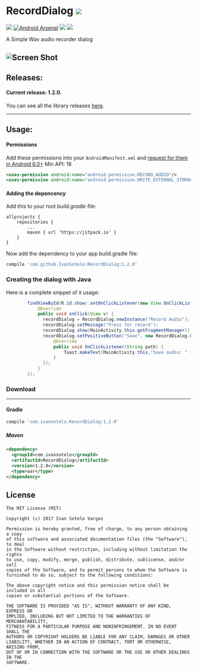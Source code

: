 # RecordDialog <a href="https://github.com/IvanSotelo/RecordDialog#how-to-include"><img src="https://jitpack.io/v/IvanSotelo/RecordDialog.svg"></a>

  <a target="_blank" href="https://android-arsenal.com/api?level=18"><img src="https://img.shields.io/badge/API-18%2B-brightgreen.svg"></a>
[![Android Arsenal](https://img.shields.io/badge/Android%20Arsenal-RecordDialog-brightgreen.svg?style=flat)](https://android-arsenal.com/details/1/6797)
  <a target="_blank" href="https://travis-ci.org/IvanSotelo/RecordDialog"><img src="https://travis-ci.org/IvanSotelo/RecordDialog.svg?branch=master"></a>
  <a target="_blank" href="https://www.paypal.me/IvanSotelo" title="Donate using PayPal"><img src="https://img.shields.io/badge/paypal-donate-brightgreen.svg" /></a>

A Simple Wav audio recorder dialog

![Screen Shot](https://raw.githubusercontent.com/IvanSotelo/RecordDialog/master/20180226_122509.gif)
---

## Releases:

#### Current release: 1.2.0.

You can see all the library releases [here](https://github.com/IvanSotelo/RecordDialog/releases).

---

## Usage:

#### Permissions
Add these permissions into your `AndroidManifest.xml` and [request for them in Android 6.0+](https://developer.android.com/training/permissions/requesting.html) Min API: 18
```xml
<uses-permission android:name="android.permission.RECORD_AUDIO"/>
<uses-permission android:name="android.permission.WRITE_EXTERNAL_STORAGE"/>
```

#### Adding the depencency

Add this to your root *build.gradle* file:

```
allprojects {
    repositories {
        ...
        maven { url 'https://jitpack.io' }
    }
}
```

Now add the dependency to your app build.gradle file:

```groovy
compile 'com.github.IvanSotelo:RecordDialog:1.2.0'
```

### Creating the dialog with Java

Here is a complete snippet of it usage:

```java
        findViewById(R.id.show).setOnClickListener(new View.OnClickListener() {
            @Override
            public void onClick(View v) {
              recordDialog = RecordDialog.newInstance("Record Audio");
              recordDialog.setMessage("Press for record");
              recordDialog.show(MainActivity.this.getFragmentManager(),"TAG");
              recordDialog.setPositiveButton("Save", new RecordDialog.ClickListener() {
                  @Override
                  public void OnClickListener(String path) {
                      Toast.makeText(MainActivity.this,"Save audio: " + path, Toast.LENGTH_LONG).show();
                  }
              });
            }
        });
```

### Download
--------
#### Gradle
```groovy
compile 'com.ivansotelo.RecordDialog:1.2.0'
```

##### Maven
```xml
<dependency>
  <groupId>com.ivansotelo</groupId>
  <artifactId>RecordDialog</artifactId>
  <version>1.2.0</version>
  <type>aar</type>
</dependency>
```

## License

```
The MIT License (MIT)

Copyright (c) 2017 Ivan Sotelo Vargas

Permission is hereby granted, free of charge, to any person obtaining a copy
of this software and associated documentation files (the "Software"), to deal
in the Software without restriction, including without limitation the rights
to use, copy, modify, merge, publish, distribute, sublicense, and/or sell
copies of the Software, and to permit persons to whom the Software is
furnished to do so, subject to the following conditions:

The above copyright notice and this permission notice shall be included in all
copies or substantial portions of the Software.

THE SOFTWARE IS PROVIDED "AS IS", WITHOUT WARRANTY OF ANY KIND, EXPRESS OR
IMPLIED, INCLUDING BUT NOT LIMITED TO THE WARRANTIES OF MERCHANTABILITY,
FITNESS FOR A PARTICULAR PURPOSE AND NONINFRINGEMENT. IN NO EVENT SHALL THE
AUTHORS OR COPYRIGHT HOLDERS BE LIABLE FOR ANY CLAIM, DAMAGES OR OTHER
LIABILITY, WHETHER IN AN ACTION OF CONTRACT, TORT OR OTHERWISE, ARISING FROM,
OUT OF OR IN CONNECTION WITH THE SOFTWARE OR THE USE OR OTHER DEALINGS IN THE
SOFTWARE.
```
